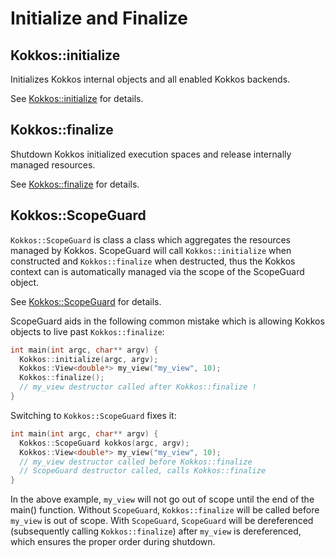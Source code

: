 # Initialize and Finalize

## Kokkos::initialize

Initializes Kokkos internal objects and all enabled Kokkos backends.

See [Kokkos::initialize](Kokkos%3A%3Ainitialize) for details.


## Kokkos::finalize

Shutdown Kokkos initialized execution spaces and release internally managed resources.

See [Kokkos::finalize](Kokkos%3A%3Afinalize) for details.


## Kokkos::ScopeGuard

`Kokkos::ScopeGuard` is class a class which aggregates the resources managed by Kokkos.  ScopeGuard will call `Kokkos::initialize` when constructed and `Kokkos::finalize` when destructed, thus the Kokkos context can is automatically managed via the scope of the ScopeGuard object.   

See [Kokkos::ScopeGuard](Kokkos%3A%3AScopeGuard) for details.

ScopeGuard aids in the following common mistake which is allowing Kokkos objects to live past `Kokkos::finalize`:
```c++
int main(int argc, char** argv) {
  Kokkos::initialize(argc, argv);
  Kokkos::View<double*> my_view("my_view", 10);
  Kokkos::finalize();
  // my_view destructor called after Kokkos::finalize !
}
```

Switching to `Kokkos::ScopeGuard` fixes it:
```c++
int main(int argc, char** argv) {
  Kokkos::ScopeGuard kokkos(argc, argv);
  Kokkos::View<double*> my_view("my_view", 10);
  // my_view destructor called before Kokkos::finalize
  // ScopeGuard destructor called, calls Kokkos::finalize
}
```

In the above example, `my_view` will not go out of scope until the end of the main() function.  Without `ScopeGuard`, `Kokkos::finalize` will be called before `my_view` is out of scope.  With `ScopeGuard`, `ScopeGuard` will be dereferenced (subsequently calling `Kokkos::finalize`) after `my_view` is dereferenced, which ensures the proper order during shutdown.